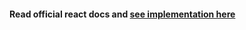 #### Read official react docs and [see implementation here](https://github.com/mayankdutta/customHook/tree/main/src)

